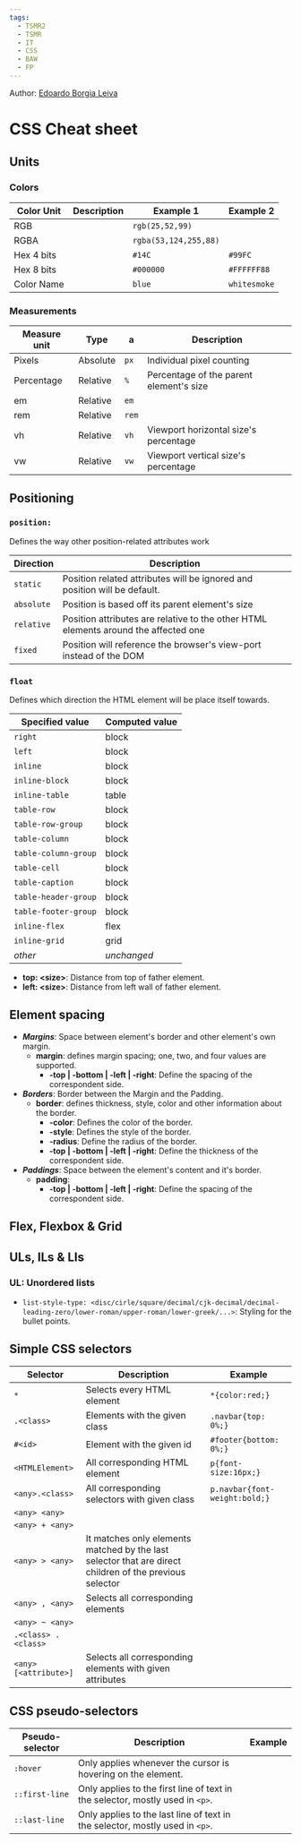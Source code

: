 ```yaml
---
tags:
  - TSMR2
  - TSMR
  - IT
  - CSS
  - BAW
  - FP
---
```


Author: [Edoardo Borgia Leiva](https://edoardo-b-leiva.github.io)
# CSS Cheat sheet
## Units
### Colors
|Color Unit|Description|Example 1|Example 2|
|-|-|-|-|
|RGB||`rgb(25,52,99)`||
|RGBA||`rgba(53,124,255,88)`||
|Hex 4 bits||`#14C`|`#99FC`|
|Hex 8 bits||`#000000`|`#FFFFFF88`|
|Color Name||`blue`|`whitesmoke`|
### Measurements
|Measure unit|Type|a|Description|
|-|-|-|-|
|Pixels|Absolute|`px`|Individual pixel counting|
|Percentage|Relative|`%`|Percentage of the parent element's size|
|em|Relative|`em`||
|rem|Relative|`rem`||
|vh|Relative|`vh`|Viewport horizontal size's percentage|
|vw|Relative|`vw`|Viewport vertical size's percentage|
## Positioning
### `position:`
Defines the way other position-related attributes work

|Direction|Description|
|-|-|
|`static`|Position related attributes will be ignored and position will be default.|
|`absolute`|Position is based off its parent element's size|
|`relative`|Position attributes are relative to the other HTML elements around the affected one|
|`fixed`|Position will reference the browser's view-port instead of the DOM|
### `float` 
Defines which direction the HTML element will be place itself towards.

|Specified value|Computed value|
|---|---|
|`right`|block|
|`left`|block|
|`inline`|block|
|`inline-block`|block|
|`inline-table`|table|
|`table-row`|block|
|`table-row-group`|block|
|`table-column`|block|
|`table-column-group`|block|
|`table-cell`|block|
|`table-caption`|block|
|`table-header-group`|block|
|`table-footer-group`|block|
|`inline-flex`|flex|
|`inline-grid`|grid|
|_other_|_unchanged_|

- **top: \<size\>**: Distance from top of father element.
- **left: <size\>**: Distance from left wall of father element.
## Element spacing
- **_Margins_**: Space between element's border and other element's own margin.
  - **margin**: defines margin spacing; one, two, and four values are supported.
    - **-top | -bottom | -left | -right**: Define the spacing of the correspondent side.
- **_Borders_**: Border between the Margin and the Padding.
  - **border**: defines thickness, style, color and other information about the border.
    - **-color**: Defines the color of the border.
    - **-style**: Defines the style of the border.
    - **-radius**: Define the radius of the border.
    - **-top | -bottom | -left | -right**: Define the thickness of the correspondent side.
- **_Paddings_**: Space between the element's content and it's border.
  - **padding**:
	- **-top | -bottom | -left | -right**: Define the spacing of the correspondent side.
## Flex, Flexbox & Grid
## ULs, ILs & LIs
### UL: Unordered lists
- `list-style-type: <disc/cirle/square/decimal/cjk-decimal/decimal-leading-zero/lower-roman/upper-roman/lower-greek/...>`: Styling for the bullet points.
## Simple CSS selectors

| Selector   | Description                   | Example             |
| ---------- | ----------------------------- | ------------------- |
| `*`        | Selects every HTML element    | `*{color:red;}`     |
| `.<class>` | Elements with the given class | `.navbar{top: 0%;}` |
| `#<id>`      | Element with the given id     | `#footer{bottom: 0%;}` |
| `<HTMLElement>` | All corresponding HTML element | `p{font-size:16px;}` |
| `<any>.<class>` | All corresponding selectors with given class |`p.navbar{font-weight:bold;}`|
| `<any> <any>` |||
| `<any> + <any>`|||
| `<any> > <any>`|It matches only elements matched by the last selector that are direct children of the previous selector||
| `<any> , <any>`|Selects all corresponding elements||
| `<any> ~ <any>`|||
| `.<class> .<class>` |||
| `<any>[<attribute>]` |Selects all corresponding elements with given attributes||
## CSS pseudo-selectors
|Pseudo-selector|Description|Example|
|-|-|-|
|`:hover`|Only applies whenever the cursor is hovering on the element.||
|`::first-line`|Only applies to the first line of text in the selector, mostly used in `<p>`.||
|`::last-line`|Only applies to the last line of text in the selector, mostly used in `<p>`.||

